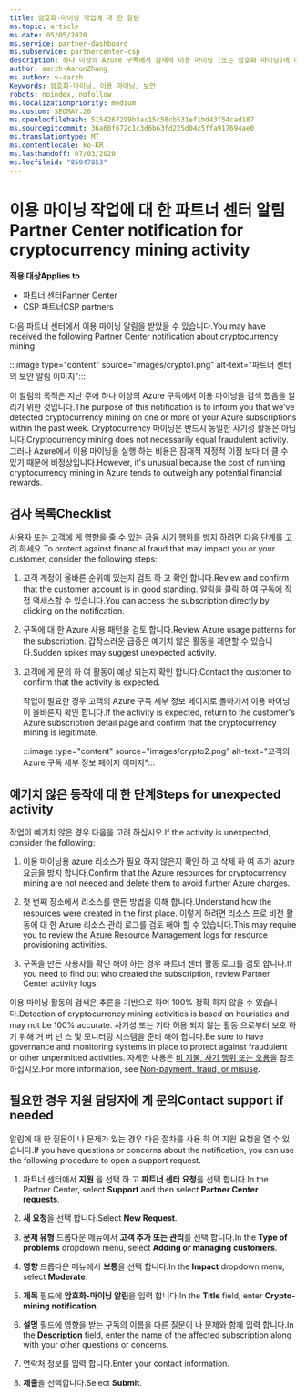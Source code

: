 ```yaml
---
title: 암호화-마이닝 작업에 대 한 알림
ms.topic: article
ms.date: 05/05/2020
ms.service: partner-dashboard
ms.subservice: partnercenter-csp
description: 하나 이상의 Azure 구독에서 잠재적 이용 마이닝 (또는 암호화 마이닝)에 대 한 알림이 표시 되는 경우의 의미를 알아봅니다.
author: aarzh-AaronZhang
ms.author: v-aarzh
Keywords: 암호화-마이닝, 이용 마이닝, 보안
robots: noindex, nofollow
ms.localizationpriority: medium
ms.custom: SEOMAY.20
ms.openlocfilehash: 5154267299b3ac15c58cb531ef1bd43f54cad187
ms.sourcegitcommit: 36a60f672c1c3d6b63fd225d04c5ffa917694ae0
ms.translationtype: MT
ms.contentlocale: ko-KR
ms.lasthandoff: 07/03/2020
ms.locfileid: "85947853"
---
```

# <a name="partner-center-notification-for-cryptocurrency-mining-activity"></a><span data-ttu-id="d4e72-104">이용 마이닝 작업에 대 한 파트너 센터 알림</span><span class="sxs-lookup"><span data-stu-id="d4e72-104">Partner Center notification for cryptocurrency mining activity</span></span>

<span data-ttu-id="d4e72-105">**적용 대상**</span><span class="sxs-lookup"><span data-stu-id="d4e72-105">**Applies to**</span></span>

-  <span data-ttu-id="d4e72-106">파트너 센터</span><span class="sxs-lookup"><span data-stu-id="d4e72-106">Partner Center</span></span>
-  <span data-ttu-id="d4e72-107">CSP 파트너</span><span class="sxs-lookup"><span data-stu-id="d4e72-107">CSP partners</span></span>

<span data-ttu-id="d4e72-108">다음 파트너 센터에서 이용 마이닝 알림을 받았을 수 있습니다.</span><span class="sxs-lookup"><span data-stu-id="d4e72-108">You may have received the following Partner Center notification about cryptocurrency mining:</span></span>

:::image type="content" source="images/crypto1.png" alt-text="파트너 센터의 보안 알림 이미지":::

<span data-ttu-id="d4e72-110">이 알림의 목적은 지난 주에 하나 이상의 Azure 구독에서 이용 마이닝을 검색 했음을 알리기 위한 것입니다.</span><span class="sxs-lookup"><span data-stu-id="d4e72-110">The purpose of this notification is to inform you that we've detected cryptocurrency mining on one or more of your Azure subscriptions within the past week.</span></span> <span data-ttu-id="d4e72-111">Cryptocurrency 마이닝은 반드시 동일한 사기성 활동은 아닙니다.</span><span class="sxs-lookup"><span data-stu-id="d4e72-111">Cryptocurrency mining does not necessarily equal fraudulent activity.</span></span> <span data-ttu-id="d4e72-112">그러나 Azure에서 이용 마이닝을 실행 하는 비용은 잠재적 재정적 이점 보다 더 클 수 있기 때문에 비정상입니다.</span><span class="sxs-lookup"><span data-stu-id="d4e72-112">However, it's unusual because the cost of running cryptocurrency mining in Azure tends to outweigh any potential financial rewards.</span></span>

## <a name="checklist"></a><span data-ttu-id="d4e72-113">검사 목록</span><span class="sxs-lookup"><span data-stu-id="d4e72-113">Checklist</span></span>

<span data-ttu-id="d4e72-114">사용자 또는 고객에 게 영향을 줄 수 있는 금융 사기 행위를 방지 하려면 다음 단계를 고려 하세요.</span><span class="sxs-lookup"><span data-stu-id="d4e72-114">To protect against financial fraud that may impact you or your customer, consider the following steps:</span></span>

1. <span data-ttu-id="d4e72-115">고객 계정이 올바른 순위에 있는지 검토 하 고 확인 합니다.</span><span class="sxs-lookup"><span data-stu-id="d4e72-115">Review and confirm that the customer account is in good standing.</span></span> <span data-ttu-id="d4e72-116">알림을 클릭 하 여 구독에 직접 액세스할 수 있습니다.</span><span class="sxs-lookup"><span data-stu-id="d4e72-116">You can access the subscription directly by clicking on the notification.</span></span>

2. <span data-ttu-id="d4e72-117">구독에 대 한 Azure 사용 패턴을 검토 합니다.</span><span class="sxs-lookup"><span data-stu-id="d4e72-117">Review Azure usage patterns for the subscription.</span></span> <span data-ttu-id="d4e72-118">갑작스러운 급증은 예기치 않은 활동을 제안할 수 있습니다.</span><span class="sxs-lookup"><span data-stu-id="d4e72-118">Sudden spikes may suggest unexpected activity.</span></span>

3. <span data-ttu-id="d4e72-119">고객에 게 문의 하 여 활동이 예상 되는지 확인 합니다.</span><span class="sxs-lookup"><span data-stu-id="d4e72-119">Contact the customer to confirm that the activity is expected.</span></span>

   <span data-ttu-id="d4e72-120">작업이 필요한 경우 고객의 Azure 구독 세부 정보 페이지로 돌아가서 이용 마이닝이 올바른지 확인 합니다.</span><span class="sxs-lookup"><span data-stu-id="d4e72-120">If the activity is expected, return to the customer's Azure subscription detail page and confirm that the cryptocurrency mining is legitimate.</span></span>

   :::image type="content" source="images/crypto2.png" alt-text="고객의 Azure 구독 세부 정보 페이지 이미지":::

## <a name="steps-for-unexpected-activity"></a><span data-ttu-id="d4e72-122">예기치 않은 동작에 대 한 단계</span><span class="sxs-lookup"><span data-stu-id="d4e72-122">Steps for unexpected activity</span></span>

<span data-ttu-id="d4e72-123">작업이 예기치 않은 경우 다음을 고려 하십시오.</span><span class="sxs-lookup"><span data-stu-id="d4e72-123">If the activity is unexpected, consider the following:</span></span>

1. <span data-ttu-id="d4e72-124">이용 마이닝용 azure 리소스가 필요 하지 않은지 확인 하 고 삭제 하 여 추가 azure 요금을 방지 합니다.</span><span class="sxs-lookup"><span data-stu-id="d4e72-124">Confirm that the Azure resources for cryptocurrency mining are not needed and delete them to avoid further Azure charges.</span></span>

2. <span data-ttu-id="d4e72-125">첫 번째 장소에서 리소스를 만든 방법을 이해 합니다.</span><span class="sxs-lookup"><span data-stu-id="d4e72-125">Understand how the resources were created in the first place.</span></span> <span data-ttu-id="d4e72-126">이렇게 하려면 리소스 프로 비전 활동에 대 한 Azure 리소스 관리 로그를 검토 해야 할 수 있습니다.</span><span class="sxs-lookup"><span data-stu-id="d4e72-126">This may require you to review the Azure Resource Management logs for resource provisioning activities.</span></span>

3. <span data-ttu-id="d4e72-127">구독을 만든 사용자를 확인 해야 하는 경우 파트너 센터 활동 로그를 검토 합니다.</span><span class="sxs-lookup"><span data-stu-id="d4e72-127">If you need to find out who created the subscription, review Partner Center activity logs.</span></span>

<span data-ttu-id="d4e72-128">이용 마이닝 활동의 검색은 추론을 기반으로 하며 100% 정확 하지 않을 수 있습니다.</span><span class="sxs-lookup"><span data-stu-id="d4e72-128">Detection of cryptocurrency mining activities is based on heuristics and may not be 100% accurate.</span></span> <span data-ttu-id="d4e72-129">사기성 또는 기타 허용 되지 않는 활동 으로부터 보호 하기 위해 거 버 넌 스 및 모니터링 시스템을 준비 해야 합니다.</span><span class="sxs-lookup"><span data-stu-id="d4e72-129">Be sure to have governance and monitoring systems in place to protect against fraudulent or other unpermitted activities.</span></span> <span data-ttu-id="d4e72-130">자세한 내용은 [비 지불, 사기 행위 또는 오용](https://docs.microsoft.com/partner-center/non-payment--fraud--or-misuse)을 참조 하십시오.</span><span class="sxs-lookup"><span data-stu-id="d4e72-130">For more information, see [Non-payment, fraud, or misuse](https://docs.microsoft.com/partner-center/non-payment--fraud--or-misuse).</span></span>

## <a name="contact-support-if-needed"></a><span data-ttu-id="d4e72-131">필요한 경우 지원 담당자에 게 문의</span><span class="sxs-lookup"><span data-stu-id="d4e72-131">Contact support if needed</span></span>

<span data-ttu-id="d4e72-132">알림에 대 한 질문이 나 문제가 있는 경우 다음 절차를 사용 하 여 지원 요청을 열 수 있습니다.</span><span class="sxs-lookup"><span data-stu-id="d4e72-132">If you have questions or concerns about the notification, you can use the following procedure to open a support request.</span></span>

1. <span data-ttu-id="d4e72-133">파트너 센터에서 **지원** 을 선택 하 고 **파트너 센터 요청**을 선택 합니다.</span><span class="sxs-lookup"><span data-stu-id="d4e72-133">In the Partner Center, select **Support** and then select **Partner Center requests**.</span></span>

2. <span data-ttu-id="d4e72-134">**새 요청**을 선택 합니다.</span><span class="sxs-lookup"><span data-stu-id="d4e72-134">Select **New Request**.</span></span> 

3. <span data-ttu-id="d4e72-135">**문제 유형** 드롭다운 메뉴에서 **고객 추가 또는 관리**를 선택 합니다.</span><span class="sxs-lookup"><span data-stu-id="d4e72-135">In the **Type of problems** dropdown menu, select **Adding or managing customers**.</span></span>

4. <span data-ttu-id="d4e72-136">**영향** 드롭다운 메뉴에서 **보통**을 선택 합니다.</span><span class="sxs-lookup"><span data-stu-id="d4e72-136">In the **Impact** dropdown menu, select **Moderate**.</span></span>

5. <span data-ttu-id="d4e72-137">**제목** 필드에 **암호화-마이닝 알림**을 입력 합니다.</span><span class="sxs-lookup"><span data-stu-id="d4e72-137">In the **Title** field, enter **Crypto-mining notification**.</span></span>

6. <span data-ttu-id="d4e72-138">**설명** 필드에 영향을 받는 구독의 이름을 다른 질문이 나 문제와 함께 입력 합니다.</span><span class="sxs-lookup"><span data-stu-id="d4e72-138">In the **Description** field, enter the name of the affected subscription along with your other questions or concerns.</span></span>

7. <span data-ttu-id="d4e72-139">연락처 정보를 입력 합니다.</span><span class="sxs-lookup"><span data-stu-id="d4e72-139">Enter your contact information.</span></span>

8. <span data-ttu-id="d4e72-140">**제출**을 선택합니다.</span><span class="sxs-lookup"><span data-stu-id="d4e72-140">Select **Submit**.</span></span>
